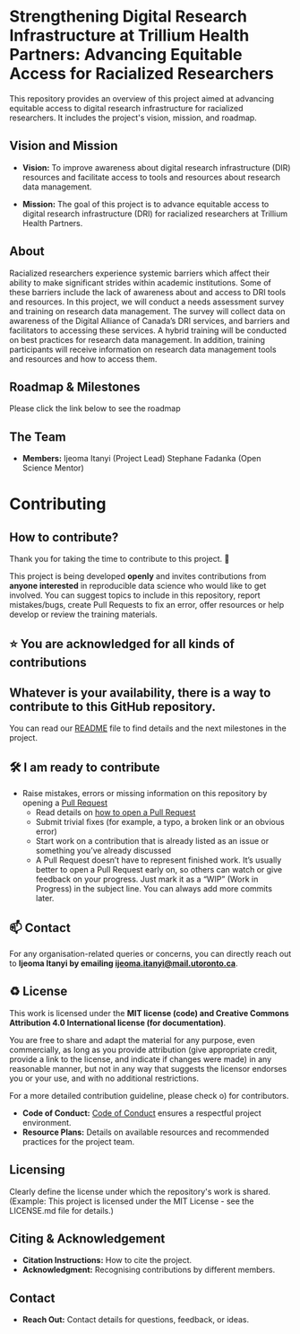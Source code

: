 # Strengthening Digital Research Infrastructure at Trillium Health Partners: Advancing Equitable Access for Racialized Researchers

This repository provides an overview of this project aimed at advancing equitable access to digital research infrastructure for racialized researchers. It includes the project's vision, mission, and  roadmap.  


## Vision and Mission

- **Vision:** To improve awareness about digital research infrastructure (DIR) resources and facilitate access to tools and resources about research data management.
  
- **Mission:** The goal of this project is to advance equitable access to digital research infrastructure (DRI) for racialized researchers at Trillium Health Partners.

## About

Racialized researchers experience systemic barriers which affect their ability to make significant strides within academic institutions. Some of these barriers include the lack of awareness about and access to DRI tools and resources. 
In this project, we will conduct a needs assessment survey and training on research data management. The survey will collect data on awareness of the Digital Alliance of Canada’s DRI services, and barriers and facilitators to accessing these services. A hybrid training will be conducted on best practices for research data management. In addition, training participants will receive information on research data management tools and resources and how to access them.

## Roadmap & Milestones

Please click the link below to see the roadmap

## The Team

- **Members:**
  Ijeoma Itanyi (Project Lead)
  Stephane Fadanka (Open Science Mentor)
  
# Contributing

  ## How to contribute?

Thank you for taking the time to contribute to this project. 🎉

This project is being developed **openly** and invites contributions from **anyone interested** in reproducible data science who would like to get involved.
You can suggest topics to include in this repository, report mistakes/bugs, create Pull Requests to fix an error, offer resources or help develop or review the training materials.

⭐️ You are acknowledged for all kinds of contributions
---

## Whatever is your availability, there is a way to contribute to this GitHub repository.

You can read our [README](./README.md) file to find details and the next milestones in the project.

🛠 I am ready to contribute 
---
- Raise mistakes, errors or missing information on this repository by opening a [Pull Request](../../pulls)
  - Read details on [how to open a Pull Request](https://opensource.guide/how-to-contribute/#opening-a-pull-request)
  - Submit trivial fixes (for example, a typo, a broken link or an obvious error)
  - Start work on a contribution that is already listed as an issue or something you’ve already discussed
  - A Pull Request doesn’t have to represent finished work. It’s usually better to open a Pull Request early on, so others can watch or give feedback on your progress. Just mark it as a “WIP” (Work in Progress) in the subject line. You can always add more commits later.

📫 Contact
---

For any organisation-related queries or concerns, you can directly reach out to **Ijeoma Itanyi by emailing [ijeoma.itanyi@mail.utoronto.ca](mailto:ijeoma.itanyi@mail.utoronto.ca)**.

♻️ License
---

This work is licensed under the **MIT license (code) and Creative Commons Attribution 4.0 International license (for documentation)**. 
<!--Replace these sentences to appropriate reflect the license chosen in your project-->
You are free to share and adapt the material for any purpose, even commercially, 
as long as you provide attribution (give appropriate credit, provide a link to the license, 
and indicate if changes were made) in any reasonable manner, but not in any way that suggests the 
licensor endorses you or your use, and with no additional restrictions.
<!--Replace these sentences to appropriate reflect the license chosen in your project-->

For a more detailed contribution guideline, please check o) for contributors.
- **Code of Conduct:** [Code of Conduct](link-to-coc) ensures a respectful project environment.
- **Resource Plans:** Details on available resources and recommended practices for the project team.

## Licensing

Clearly define the license under which the repository's work is shared.
(Example: This project is licensed under the MIT License - see the LICENSE.md file for details.)

## Citing & Acknowledgement

- **Citation Instructions:** How to cite the project.
- **Acknowledgment:** Recognising contributions by different members.

## Contact

- **Reach Out:** Contact details for questions, feedback, or ideas.
